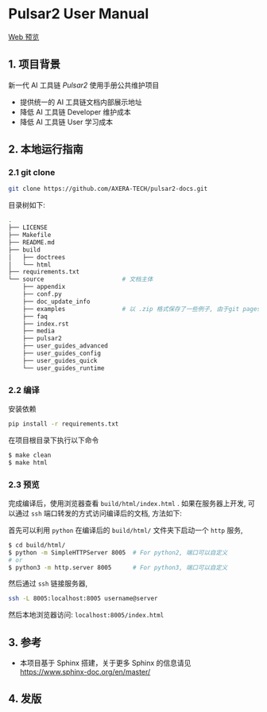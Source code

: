 # Pulsar2 User Manual

[Web 预览](https://pulsar2-docs.readthedocs.io/zh_CN/latest/)

## 1. 项目背景

新一代 AI 工具链 *Pulsar2* 使用手册公共维护项目

- 提供统一的 AI 工具链文档内部展示地址
- 降低 AI 工具链 Developer 维护成本
- 降低 AI 工具链 User 学习成本

## 2. 本地运行指南

### 2.1 git clone

```bash
git clone https://github.com/AXERA-TECH/pulsar2-docs.git
```

目录树如下:

```bash
.
├── LICENSE
├── Makefile
├── README.md
├── build
│   ├── doctrees
│   └── html
├── requirements.txt
└── source                      # 文档主体
    ├── appendix
    ├── conf.py
    ├── doc_update_info
    ├── examples                # 以 .zip 格式保存了一些例子, 由于git pages的限制, 在线文档不支持点击下载操作
    ├── faq
    ├── index.rst
    ├── media
    ├── pulsar2
    ├── user_guides_advanced
    ├── user_guides_config
    ├── user_guides_quick
    └── user_guides_runtime
```

### 2.2 编译

安装依赖

```bash
pip install -r requirements.txt
```

在项目根目录下执行以下命令

```bash
$ make clean
$ make html
```

### 2.3 预览

完成编译后，使用浏览器查看 `build/html/index.html` . 如果在服务器上开发, 可以通过 `ssh` 端口转发的方式访问编译后的文档, 方法如下:

首先可以利用 `python` 在编译后的 `build/html/` 文件夹下启动一个 `http` 服务,

```bash
$ cd build/html/
$ python -m SimpleHTTPServer 8005  # For python2, 端口可以自定义
# or
$ python3 -m http.server 8005      # For python3, 端口可以自定义
```

然后通过 `ssh` 链接服务器,

```bash
ssh -L 8005:localhost:8005 username@server
```

然后本地浏览器访问: `localhost:8005/index.html`

## 3. 参考

- 本项目基于 Sphinx 搭建，关于更多 Sphinx 的信息请见 https://www.sphinx-doc.org/en/master/

## 4. 发版


